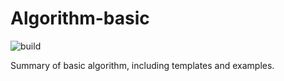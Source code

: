 # Algorithm-basic

![build](https://github.com/nce3xin/algorithm-basic/actions/workflows/ci.yml/badge.svg)

Summary of basic algorithm, including templates and examples.